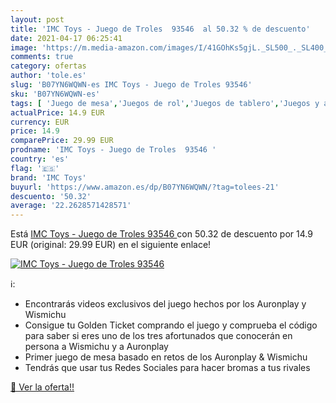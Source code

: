 ```yaml
---
layout: post
title: 'IMC Toys - Juego de Troles  93546  al 50.32 % de descuento'
date: 2021-04-17 06:25:41
image: 'https://m.media-amazon.com/images/I/41GOhKs5gjL._SL500_._SL400_.jpg'
comments: true
category: ofertas
author: 'tole.es'
slug: 'B07YN6WQWN-es IMC Toys - Juego de Troles 93546'
sku: 'B07YN6WQWN-es'
tags: [ 'Juego de mesa','Juegos de rol','Juegos de tablero','Juegos y accesorios para juegos','Juguetes','Juguetes y juegos','imc','imc toys','toys', ]
actualPrice: 14.9 EUR
currency: EUR
price: 14.9
comparePrice: 29.99 EUR
prodname: 'IMC Toys - Juego de Troles  93546 '
country: 'es'
flag: '🇪🇸'
brand: 'IMC Toys'
buyurl: 'https://www.amazon.es/dp/B07YN6WQWN/?tag=tolees-21'
descuento: '50.32'
average: '22.2628571428571'
---
```


Está [IMC Toys - Juego de Troles  93546 ](https://www.amazon.es/dp/B07YN6WQWN/?tag=tolees-21) con 50.32 de descuento por 14.9 EUR (original: 29.99 EUR) en el siguiente enlace!

[![IMC Toys - Juego de Troles  93546 ](https://m.media-amazon.com/images/I/41GOhKs5gjL._SL500_._SL400_.jpg)](https://www.amazon.es/dp/B07YN6WQWN/?tag=tolees-21)

ℹ️:

- Encontrarás videos exclusivos del juego hechos por los Auronplay y Wismichu
- Consigue tu Golden Ticket comprando el juego y comprueba el código para saber si eres uno de los tres afortunados que conocerán en persona a Wismichu y a Auronplay
- Primer juego de mesa basado en retos de los Auronplay & Wismichu
- Tendrás que usar tus Redes Sociales para hacer bromas a tus rivales

[🛒 Ver la oferta!!](https://www.amazon.es/dp/B07YN6WQWN/?tag=tolees-21)
